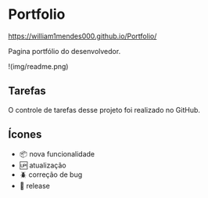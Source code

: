 # Portfolio
https://william1mendes000.github.io/Portfolio/

 Pagina portfólio do desenvolvedor.

 !(img/readme.png)

 ## Tarefas 

 O controle de tarefas desse projeto foi realizado no GitHub.

 ## Ícones

 - :package: nova funcionalidade
 - :up: atualização
 - :beetle: correção de bug
 - :checkered_flag: release
